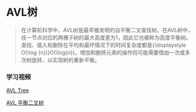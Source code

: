 # AVL树

> 在计算机科学中，AVL树是最早被发明的自平衡二叉查找树。在AVL树中，任一节点对应的两棵子树的最大高度差为1，因此它也被称为高度平衡树。查找、插入和删除在平均和最坏情况下的时间复杂度都是{\displaystyle O(\log
 {n})}O(\log{n})。增加和删除元素的操作则可能需要借由一次或多次树旋转，以实现树的重新平衡。


### 学习视频

[AVL Tree](https://www.youtube.com/watch?v=jDM6_TnYIqE)

[AVL 平衡二叉树](https://www.youtube.com/watch?v=NAiBAph8cGk)

